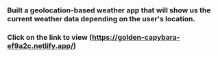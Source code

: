 ### Built a geolocation-based weather app that will show us the current weather data depending on the user's location.
### Click on the link to view (https://golden-capybara-ef9a2c.netlify.app/)
